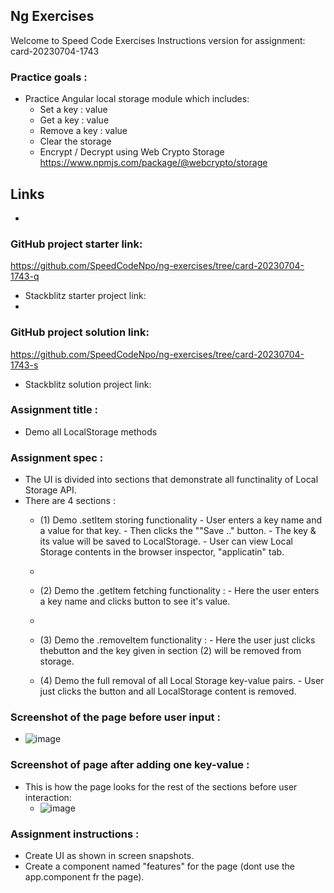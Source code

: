 ## Ng Exercises
Welcome to Speed Code Exercises
Instructions version for assignment: card-20230704-1743

### Practice goals :

- Practice Angular local storage module which includes:
  - Set a key : value
  - Get a key : value
  - Remove a key : value
  - Clear the storage
  - Encrypt / Decrypt using  Web Crypto Storage https://www.npmjs.com/package/@webcrypto/storage

## Links
- 
### GitHub project starter link:
   https://github.com/SpeedCodeNpo/ng-exercises/tree/card-20230704-1743-q

- Stackblitz starter project link:
-
### GitHub project solution link:
   https://github.com/SpeedCodeNpo/ng-exercises/tree/card-20230704-1743-s

- Stackblitz solution project link:

### Assignment title :
- Demo all LocalStorage methods

### Assignment spec :
- The UI is divided into sections that demonstrate all functinality of Local Storage API.
- There are 4 sections :
  - (1) Demo .setItem storing functionality
        - User enters a key name and a value for that key.
        - Then clicks the ""Save .." button.
        - The key & its value will be saved to LocalStorage.
        - User can view Local Storage contents in the browser inspector, "applicatin" tab.
  -
  - (2) Demo the .getItem fetching functionality :
        - Here the user enters a key name and clicks button to see it's value.
  -        
  - (3) Demo the .removeItem functionality :
        - Here the user just clicks thebutton and the key given in section (2) will be removed from storage.
        
  - (4) Demo the full removal of all Local Storage key-value pairs.
        - User just clicks the button and all LocalStorage content is removed.

### Screenshot of the page before user input :
 - ![image](https://github.com/SpeedCodeNpo/ng-exercises/assets/132397719/1587bc2d-27d6-40a9-ba1b-cc7c83c31cef)
  
### Screenshot of page after adding one key-value :
- This is how the page looks for the rest of the sections before user interaction:
  - ![image](https://github.com/SpeedCodeNpo/ng-exercises/assets/132397719/930ce926-f6f2-4dad-87db-cc2cf1ebf816)


### Assignment instructions :

- Create UI as shown in screen snapshots.
- Create a component named "features" for the page (dont use the app.component fr the page).
